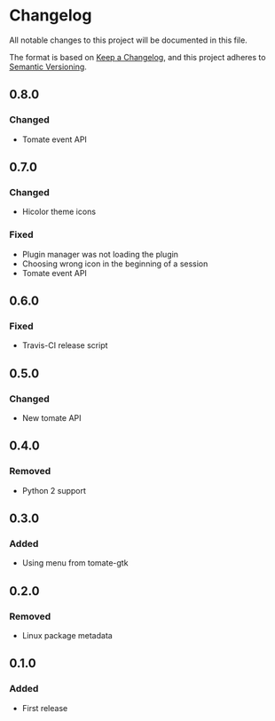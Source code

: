 # Changelog

All notable changes to this project will be documented in this file.

The format is based on [Keep a Changelog](https://keepachangelog.com/en/1.0.0/),
and this project adheres to [Semantic Versioning](https://semver.org/spec/v2.0.0.html).

## 0.8.0

### Changed

- Tomate event API

## 0.7.0

### Changed

- Hicolor theme icons

### Fixed

- Plugin manager was not loading the plugin
- Choosing wrong icon in the beginning of a session
- Tomate event API

## 0.6.0

### Fixed

- Travis-CI release script

## 0.5.0

### Changed

- New tomate API

## 0.4.0

### Removed

- Python 2 support

## 0.3.0

### Added

- Using menu from tomate-gtk

## 0.2.0

### Removed

- Linux package metadata

## 0.1.0

### Added

- First release
